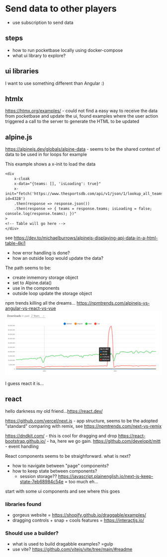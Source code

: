# Send data to other players
- use subscription to send data

## steps
- how to run pocketbase locally using docker-compose 
- what ui library to explore? 

## ui libraries 
I want to use something different than Angular :)

## htmlx
https://htmx.org/examples/ - could not find a easy way to receive the data from pocketbase and update the ui, found examples where the user action triggered a call to the server to generate the HTML to be updated


## alpine.js
https://alpinejs.dev/globals/alpine-data - seems to be the shared context of data to be used in for loops for example

This example shows a x-init to load the data
```
<div
    x-cloak
    x-data="{teams: [], 'isLoading': true}"
    x-init="fetch('https://www.thesportsdb.com/api/v1/json/1/lookup_all_teams.php?id=4328')
    .then(response => response.json())
    .then(response => { teams = response.teams; isLoading = false; console.log(response.teams); })"
>
<!-- Table will go here -->
</div>
```
see https://dev.to/michaelburrows/alpinejs-displaying-api-data-in-a-html-table-4ki1

- how error handling is done? 
- how an outside loop would update the data?

The path seems to be: 
- create inmemory storage object
- set to Alpine.data()
- use in the components
- outside loop update the storage object 

npm trends killing all the dreams...
https://npmtrends.com/alpinejs-vs-angular-vs-react-vs-vue
![npmtrends alpine vs angular vs react vs vue aug2023](npmtrends.com-alpinejs-vs-angular-vs-react-vs-vue-aug2023.png)

I guess react it is...

## react
hello darkness my old friend...https://react.dev/

https://github.com/vercel/next.js - app structure, seems to be the adopted "standard"
comparing with remix, see https://npmtrends.com/next-vs-remix

https://dndkit.com/ - this is cool for dragging and drop
https://react-bootstrap.github.io/ - ha, here we go gain.
https://github.com/developit/mitt - event handling

React components seems to be straighforward.
what is next?
- how to navigate between "page" components?
- how to keep state between components?
    - session storage?? https://javascript.plainenglish.io/next-js-keep-state-7eb68984c54e
= too much eh...

start with some ui components and see where this goes



### libraries found
- gorgeus website = https://shopify.github.io/draggable/examples/
- dragging controls + snap + cools features = https://interactjs.io/

### Should use a builder?
- what is used to build dragabble examples? =gulp 
- use vite? https://github.com/vitejs/vite/tree/main/#readme

